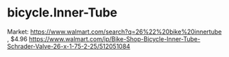 # bicycle.Inner-Tube
Market: https://www.walmart.com/search?q=26%22%20bike%20innertube , $4.96 https://www.walmart.com/ip/Bike-Shop-Bicycle-Inner-Tube-Schrader-Valve-26-x-1-75-2-25/512051084
